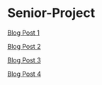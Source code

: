 # Senior-Project

[Blog Post 1](https://vanman247.github.io/Senior-Project/docs/Blog_post_1.html)

[Blog Post 2](https://vanman247.github.io/Senior-Project/docs/Blog_post_2.html)

[Blog Post 3](https://vanman247.github.io/Senior-Project/docs/Blog_post_3.html)

[Blog Post 4](https://vanman247.github.io/Senior-Project/docs/Blog_post_4.html)

